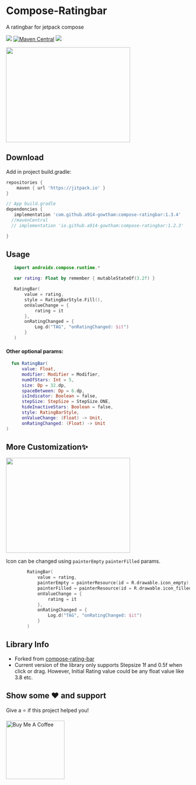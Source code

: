 # Compose-Ratingbar
A ratingbar for jetpack compose 

[![](https://jitpack.io/v/a914-gowtham/compose-ratingbar.svg)](https://jitpack.io/#a914-gowtham/compose-ratingbar)
[![Maven Central](https://img.shields.io/maven-central/v/io.github.a914-gowtham/compose-ratingbar.svg?label=mavenCentral)](https://search.maven.org/artifact/io.github.a914-gowtham/compose-ratingbar/1.1.0/aar)
[![](https://jitpack.io/v/a914-gowtham/compose-ratingbar/month.svg)](https://jitpack.io/#a914-gowtham/compose-ratingbar)


<img src="https://github.com/a914-gowtham/compose-ratingbar/blob/refactor/ratingbar_usage/demo_1.gif" width="340" height="260"/>

Download
--------
Add in project build.gradle:

```gradle
repositories {
    maven { url 'https://jitpack.io' }
}

// App build.gradle
dependencies {
   implementation 'com.github.a914-gowtham:compose-ratingbar:1.3.4'
  //mavenCentral
  // implementation 'io.github.a914-gowtham:compose-ratingbar:1.2.3'

}
```

## Usage 
```kotlin
   import androidx.compose.runtime.*

   var rating: Float by remember { mutableStateOf(3.2f) }

   RatingBar(
       value = rating,
       style = RatingBarStyle.Fill(),
       onValueChange = {
           rating = it
       },
       onRatingChanged = {
           Log.d("TAG", "onRatingChanged: $it")
       }
   )
```

#### Other optional params:
```kotlin
  fun RatingBar(
      value: Float,
      modifier: Modifier = Modifier,
      numOfStars: Int = 5,
      size: Dp = 32.dp,
      spaceBetween: Dp = 6.dp,
      isIndicator: Boolean = false,
      stepSize: StepSize = StepSize.ONE,
      hideInactiveStars: Boolean = false,
      style: RatingBarStyle,
      onValueChange: (Float) -> Unit,
      onRatingChanged: (Float) -> Unit
)
```

## More Customization✨

<img src="https://github.com/a914-gowtham/compose-ratingbar/blob/main/customization_demo.gif" width="340" height="260"/>

Icon can be changed using ```painterEmpty``` ```painterFilled``` params.
```kotlin
        RatingBar(
            value = rating,
            painterEmpty = painterResource(id = R.drawable.icon_empty),
            painterFilled = painterResource(id = R.drawable.icon_filled),
            onValueChange = {
                rating = it
            },
            onRatingChanged = {
                Log.d("TAG", "onRatingChanged: $it")
            }
        )
```
## Library Info
* Forked from [compose-rating-bar](https://github.com/jsachica/compose-rating-bar)
* Current version of the library only supports Stepsize 1f and 0.5f when click or drag. However, Initial Rating value could be any float value like 3.8 etc.

## Show some ❤ and support

Give a ⭐️ if this project helped you!

<a href="https://www.buymeacoffee.com/gowtham6672" target="_blank">
    <img src="https://cdn.buymeacoffee.com/buttons/v2/default-yellow.png" alt="Buy Me A Coffee" width="160">
</a>
